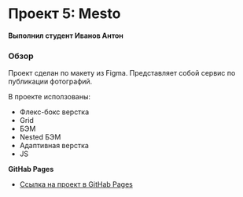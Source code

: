 # Проект 5: Mesto

**Выполнил студент Иванов Антон**

### Обзор
Проект сделан по макету из Figma. Представляет собой сервис по публикации фотографий.

В проекте исползованы: 
* Флекс-бокс верстка
* Grid
* БЭМ 
* Nested БЭМ
* Адаптивная верстка
* JS



**GitHab Pages**

* [Ссылка на проект в GitHab Pages](https://antonivanovhub.github.io/mesto/.)
